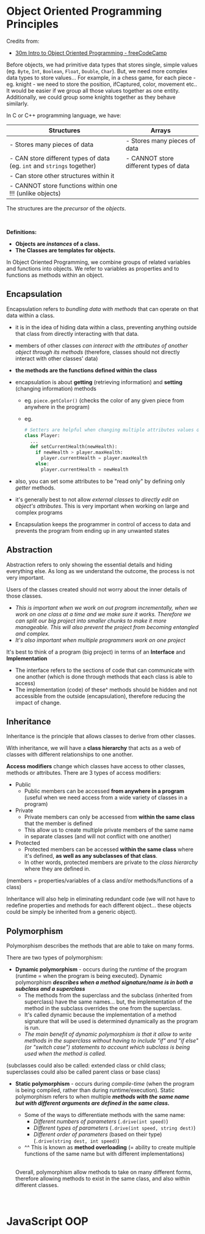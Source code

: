 # Object Oriented Programming Principles

Credits from:

- [30m Intro to Object Oriented Programming - freeCodeCamp](https://youtu.be/SiBw7os-_zI?list=WL)

Before objects, we had primitive data types that stores single, simple values (eg. `Byte`, `Int`, `Boolean`, `Float`, `Double`, `Char`). But, we need more complex data types to store values... For example, in a chess game, for each piece - eg. knight - we need to store the position, ifCaptured, color, movement etc.. It would be easier if we group all those values together as one entity. Additionally, we could group some knights together as they behave similarly.

In C or C++ programming language, we have:

| Structures                                                   | Arrays                                 |
| ------------------------------------------------------------ | -------------------------------------- |
| - Stores many pieces of data                                 | - Stores many pieces of data           |
| - CAN store different types of data (eg. `int` and `strings` together) | - CANNOT store different types of data |
| - Can store other structures within it                       |                                        |
| - CANNOT store functions within one !!! (unlike objects)     |                                        |

The structures are the *precursor* of the *objects*.

<br/>

**Definitions:**

- **Objects are *instances* of a class.**
- **The Classes are templates for objects.**

In Object Oriented Programming, we combine groups of related variables and functions into objects. We refer to variables as properties and to functions as methods within an object.

## Encapsulation

Encapsulation refers to *bundling data with methods* that can operate on that data within a class.

- it is in the idea of hiding data within a class, preventing anything outside that class from directly interacting with that data.

- members of other classes *can interact with the attributes of another object through its methods* (therefore, classes should not directly interact with other classes' data)

- **the methods are the functions defined within the class**

- encapsulation is about **getting** (retrieving information) and **setting** (changing information) methods

  - eg. `piece.getColor()` (checks the color of any given piece from anywhere in the program)

  - eg. 

    ```python
    # Setters are helpful when changing multiple attributes values of an object based on conditions
    class Player:
      ...
      def setCurrentHealth(newHealth):
        if newHealth > player.maxHealth:
          player.currentHealth = player.maxHealth
        else:
          player.currentHealth = newHealth
    ```

- also, you can set some attributes to be "read only" by defining only *getter* methods.
- it's generally best to not allow *external classes* to *directly edit on object's attributes*. This is very important when working on large and complex programs
- Encapsulation keeps the programmer in control of access to data and prevents the program from ending up in any unwanted states



## Abstraction

Abstraction refers to only showing the essential details and hiding everything else. As long as we understand the outcome, the process is not very important.

Users of the classes created should not worry about the inner details of those classes.

- *This is important when we work on out program incrementally, when we work on one class at a time and we make sure it works. Therefore we can split our big project into smaller chunks to make it more manageable. This will also prevent the project from becoming entangled and complex.*
- *It's also important when multiple programmers work on one project*

It's best to think of a program (big project) in terms of an **Interface** and **Implementation**

- The interface refers to the sections of code that can communicate with one another (which is done through methods that each class is able to access)
- The implementation (code) of these^ methods should be hidden and not accessible from the outside (encapsulation), therefore reducing the impact of change.



## Inheritance

Inheritance is the principle that allows classes to derive from other classes.

With inheritance, we will have a **class hierarchy** that acts as a web of classes with different relationships to one another.

**Access modifiers** change which classes have access to other classes, methods or attributes. There are 3 types of access modifiers:

- Public
  - Public members can be accessed **from anywhere in a program** (useful when we need access from a wide variety of classes in a program)
- Private
  - Private members can only be accessed from **within the same class** that the member is defined
  - This allow us to create multiple private members of the same name in separate classes (and will not conflict with one another)
- Protected
  - Protected members can be accessed **within the same class** where it's defined, **as well as any subclasses of that class**.
  - In other words, protected members are private to the *class hierarchy* where they are defined in.

(members = properties/variables of a class and/or methods/functions of a class)

Inheritance will also help in eliminating redundant code (we will not have to redefine properties and methods for each different object... these objects could be simply be inherited from a generic object).



## Polymorphism

Polymorphism describes the methods that are able to take on many forms.

There are two types of polymorphism:

- **Dynamic polymorphism** - occurs during the *runtime* of the program (runtime = when the program is being executed). Dynamic polymorphism ***describes when a method signature/name is in both a subclass and a superclass***
  - The methods from the superclass and the subclass (inherited from superclass) have the same names... but, the implementation of the method in the subclass overrides the one from the superclass.
  - It's called dynamic because the implementation of a method signature that will be used is determined dynamically as the program is run.
  - *The main benefit of dynamic polymorphism is that it allow to write methods in the superclass without having to include "if" and "if else" (or "switch case") statements to account which subclass is being used when the method is called.*

(subclasses could also be called: extended class or child class; superclasses could also be called parent class or base class)

- **Static polymorphism** - occurs during *compile-time* (when the program is being compiled, rather than during runtime/execution). Static polymorphism refers to when multiple ***methods with the same name but with different arguments are defined in the same class.***

  - Some of the ways to differentiate methods with the same name:
    - *Different numbers of parameters* (`.drive(int speed)`)
    - *Different types of parameters* (`.drive(int speed, string dest)`)
    - *Different order of parameters* (based on their type) (`.drive(string dest, int speed)`)
  - ^^ This is known as **method overloading** (= ability to create multiple functions of the same name but with different implementations)

  <br/>

  Overall, polymorphism allow methods to take on many different forms, therefore allowing methods to exist in the same class, and also within different classes.

<br/>

# JavaScript OOP